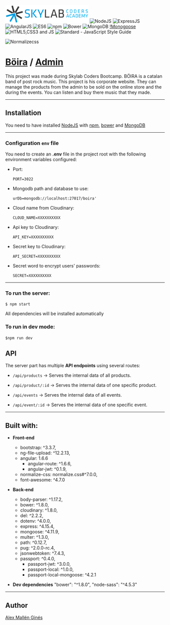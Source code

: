 ![Skylab](https://github.com/Iggy-Codes/logo-images/blob/master/logos/skylab-56.png)
![[NodeJS](https://github.com/MarioTerron/logo-images/blob/master/logos/nodejs.png)](https://nodejs.org/)
![[ExpressJS](https://github.com/MarioTerron/logo-images/blob/master/logos/expressjs.png)](http://expressjs.com///)
![[AngularJS](https://github.com/FransLopez/logo-images/blob/master/logos/angularjs.png)](https://angularjs.org/)
![[ES6](https://github.com/MarioTerron/logo-images/blob/master/logos/es6.png)](http://www.ecma-international.org/ecma-262/6.0/) 
![[npm](https://github.com/MarioTerron/logo-images/blob/master/logos/npm.png)](https://www.npmjs.com/)
![[Bower](https://github.com/FransLopez/logo-images/blob/master/logos/bower.png)](https://bower.io/)
![[MongoDB](https://github.com/FransLopez/logo-images/blob/master/logos/mongodb.png)](https://www.mongodb.com/)
[!Monogoose](https://github.com/MarioTerron/logo-images/blob/master/logos/mongoose.png)
![[HTML5,CSS3 and JS](https://github.com/FransLopez/logo-images/blob/master/logos/html5-css3-js.png)](http://www.w3.org/) 
![[Standard - JavaScript Style Guide](https://cdn.rawgit.com/feross/standard/master/badge.svg)](https://github.com/feross/standard)

![[Normalizecss](https://necolas.github.io/normalize.css/logo.svg)](https://necolas.github.io/normalize.css/)

# [Böira](https://boira.herokuapp.com/#!/) / [Admin](https://boira.herokuapp.com/admin)

This project was made during Skylab Coders Bootcamp.
BÖIRA is a catalan band of post rock music. 
This project is his corporate website.
They can manage the products from the admin to be sold on the online store and the during the events.
You can listen and buy there music that they made.

---

## Installation

You need to have installed [NodeJS](https://nodejs.org/) with [npm](https://www.npmjs.com/), [bower](https://bower.io/) and [MongoDB](https://www.mongodb.com/)

---
### Configuration `env` file

You need to create an **.env** file in the project root with the following environment variables configured:

- Port:
  ```
  PORT=3022
  ```

- Mongodb path and database to use:
  ```
  urDb=mongodb://localhost:27017/boira'
  ```

- Cloud name from Cloudinary:
  ```
  CLOUD_NAME=XXXXXXXXXX
  ```
  
- Api key to Cloudinary:
  ```
  API_KEY=XXXXXXXXXX
  ```

- Secret key to Cloudinary:
  ```
  API_SECRET=XXXXXXXXXX
  ```
  

- Secret word to encrypt users' passwords:
  ```
  SECRET=XXXXXXXXXX
  ```
  
---

### To run the server:

```
$ npm start
```

All dependencies will be installed automatically

### To run in dev mode:

```
$npm run dev
```


## API

The server part has multiple **API endpoints** using several routes:

- `/api/products` -> Serves the internal data of all products.
- `/api/product/:id` -> Serves the internal data of one specific product.

- `/api/events` -> Serves the internal data of all events.
- `/api/event/:id` -> Serves the internal data of one specific event.

---

## Built with:

- **Front-end**

    - bootstrap: ^3.3.7,
    - ng-file-upload: ^12.2.13,
    - angular: 1.6.6
      + angular-route: ^1.6.6,
      + angular-jwt: ^0.1.9,
    - normalize-css: normalize.css#^7.0.0,
    - font-awesome: ^4.7.0

- **Back-end**
    - body-parser: ^1.17.2,
    - bower: ^1.8.0,
    - cloudinary: ^1.8.0,
    - del: ^2.2.2,
    - dotenv: ^4.0.0,
    - express: ^4.15.4,
    - mongoose: ^4.11.9,
    - multer: ^1.3.0,
    - path: ^0.12.7,
    - pug: ^2.0.0-rc.4,
    - jsonwebtoken: ^7.4.3,
    - passport: ^0.4.0,
      + passport-jwt: ^3.0.0,
      + passport-local: ^1.0.0,
      + passport-local-mongoose: ^4.2.1

- **Dev dependencies**
    "bower": "^1.8.0",
    "node-sass": "^4.5.3"
---

## Author

[Alex Mallén Ginés](https://github.com/amallen22)



